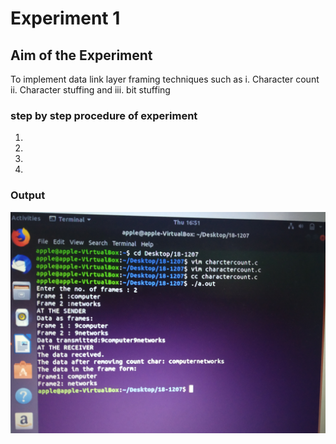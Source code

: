 # Experiment 1

## Aim of the Experiment
To implement data link layer framing techniques such as
i. Character count 
ii. Character stuffing and
iii. bit stuffing

### step by step procedure of experiment
1.
2.
3.
4.


### Output

![output](charactercount.jpg)
